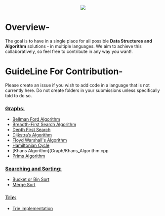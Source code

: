 <p align="center">
<img src="https://img.shields.io/badge/C%2B%2B-00599C?style=for-the-badge&logo=c%2B%2B&logoColor=orange">
</p>

# Overview-
The goal is to have in a single place for all possible **Data Structures and Algorithm** solutions - in multiple languages. We aim to achieve this collaboratively, so feel free to contribute in any way you want!.

# GuideLine For Contribution-
Please create an issue if you wish to add code in a language that is not currently here. Do not create folders in your submissions unless specifically told to do so.


### [Graphs:](Graph/)
- [Bellman Ford Algorithm](Graph/Bellman_Ford_Algorithm.cpp)
- [Breadth-First Search Algorithm](Graph/Breadth_First_Search.cpp)
- [Depth First Search](Graph/Depth_First_Search.cpp)
- [Dijkstra’s Algorithm](Graph/Dijkstra's_Algorithm.cpp)
- [Floyd Warshall's Algorithm](Graph/Floyd_Warshall.cpp)
- [Hamiltonian Cycle](Graph/Hamiltonian_Cycle.cpp)
- [Khans Algorithm](Graph/Khans_Algorithm.cpp
- [Prims Algorithm](Graph/Prims_Algorithm.cpp)

### [Searching and Sorting:](Searching_and_Sorting/)
- [Bucket or Bin Sort](Searching_and_Sorting/Bucket_or_Bin_Sort.cpp)
- [Merge Sort](Searching_and_Sorting/MergeSort.cpp)


### [Trie:](Trie/)
- [Trie implementation](Trie/Trie.cpp)
